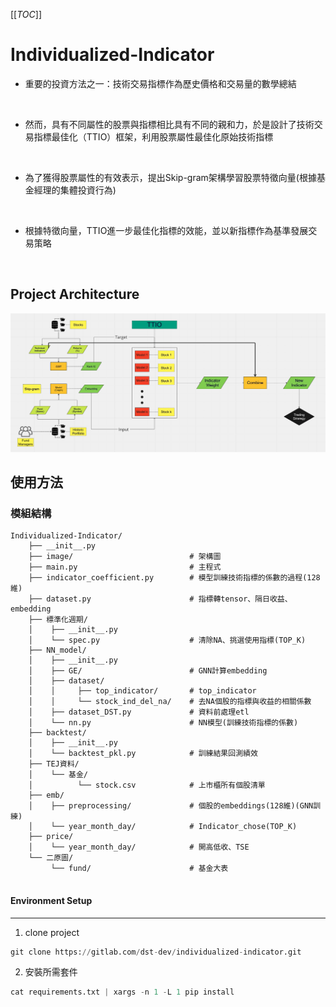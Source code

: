 [[_TOC_]]

# Individualized-Indicator
* 重要的投資方法之一：技術交易指標作為歷史價格和交易量的數學總結

<br>

* 然而，具有不同屬性的股票與指標相比具有不同的親和力，於是設計了技術交易指標最佳化（TTIO）框架，利用股票屬性最佳化原始技術指標

<br>

* 為了獲得股票屬性的有效表示，提出Skip-gram架構學習股票特徵向量(根據基金經理的集體投資行為)

<br>

* 根據特徵向量，TTIO進一步最佳化指標的效能，並以新指標作為基準發展交易策略

<br>

## Project Architecture
![](Image/image_1.png)

## 使用方法

### 模組結構

```
Individualized-Indicator/
    ├── __init__.py
    ├── image/                          # 架構圖
    ├── main.py                         # 主程式
    ├── indicator_coefficient.py        # 模型訓練技術指標的係數的過程(128維)
    ├── dataset.py                      # 指標轉tensor、隔日收益、embedding
    ├── 標準化週期/             
    │    ├── __init__.py          
    │    └── spec.py                    # 清除NA、挑選使用指標(TOP_K)
    ├── NN_model/                    
    │    ├── __init__.py          
    │    ├── GE/                        # GNN計算embedding
    │    ├── dataset/
    │    │     ├── top_indicator/       # top_indicator
    │    │     └── stock_ind_del_na/    # 去NA個股的指標與收益的相關係數
    │    ├── dataset_DST.py             # 資料前處理etl
    │    └── nn.py                      # NN模型(訓練技術指標的係數)
    ├── backtest/                    
    │    ├── __init__.py
    │    └── backtest_pkl.py            # 訓練結果回測績效   
    ├── TEJ資料/
    │    └── 基金/
    │          └── stock.csv            # 上市櫃所有個股清單
    ├── emb/
    │    ├── preprocessing/             # 個股的embeddings(128維)(GNN訓練)
    │    └── year_month_day/            # Indicator_chose(TOP_K)
    ├── price/
    │    └── year_month_day/            # 開高低收、TSE
    └── 二原圖/
         └── fund/                      # 基金大表


```

#### Environment Setup
---

1. clone project

```python
git clone https://gitlab.com/dst-dev/individualized-indicator.git
```

2. 安裝所需套件

```python
cat requirements.txt | xargs -n 1 -L 1 pip install
```